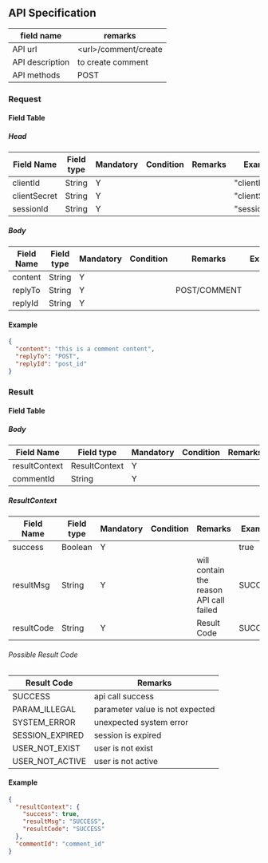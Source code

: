 ## API Specification

| field name      | remarks                |
| --------------- | ---------------------- |
| API url         | \<url\>/comment/create |
| API description | to create comment      |
| API methods     | POST                   |

### Request

#### Field Table

##### Head

| Field Name   | Field type | Mandatory | Condition | Remarks | Example        |
| ------------ | ---------- | --------- | --------- | ------- | -------------- |
| clientId     | String     | Y         |           |         | "clientId"     |
| clientSecret | String     | Y         |           |         | "clientSecret" |
| sessionId    | String     | Y         |           |         | "sessionId"    |

##### Body

| Field Name | Field type | Mandatory | Condition | Remarks      | Example |
| ---------- | ---------- | --------- | --------- | ------------ | ------- |
| content    | String     | Y         |           |              |         |
| replyTo    | String     | Y         |           | POST/COMMENT |         |
| replyId    | String     | Y         |           |              |         |

#### Example

```json
{
  "content": "this is a comment content",
  "replyTo": "POST",
  "replyId": "post_id"
}
```

### Result

#### Field Table

##### Body

| Field Name    | Field type    | Mandatory | Condition | Remarks | Example |
| ------------- | ------------- | --------- | --------- | ------- | ------- |
| resultContext | ResultContext | Y         |           |         |         |
| commentId     | String        | Y         |           |         |         |

##### ResultContext

| Field Name | Field type | Mandatory | Condition | Remarks                                 | Example |
| ---------- | ---------- | --------- | --------- | --------------------------------------- | ------- |
| success    | Boolean    | Y         |           |                                         | true    |
| resultMsg  | String     | Y         |           | will contain the reason API call failed | SUCCESS |
| resultCode | String     | Y         |           | Result Code                             | SUCCESS |

###### Possible Result Code

| Result Code     | Remarks                         |
| --------------- | ------------------------------- |
| SUCCESS         | api call success                |
| PARAM_ILLEGAL   | parameter value is not expected |
| SYSTEM_ERROR    | unexpected system error         |
| SESSION_EXPIRED | session is expired              |
| USER_NOT_EXIST  | user is not exist               |
| USER_NOT_ACTIVE | user is not active              |

#### Example

```json
{
  "resultContext": {
    "success": true,
    "resultMsg": "SUCCESS",
    "resultCode": "SUCCESS"
  },
  "commentId": "comment_id"
}
```
